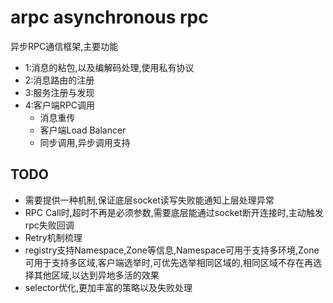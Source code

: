 # arpc asynchronous rpc

异步RPC通信框架,主要功能

- 1:消息的粘包,以及编解码处理,使用私有协议
- 2:消息路由的注册
- 3:服务注册与发现
- 4:客户端RPC调用
  - 消息重传
  - 客户端Load Balancer
  - 同步调用,异步调用支持

## TODO

- 需要提供一种机制,保证底层socket读写失败能通知上层处理异常
- RPC Call时,超时不再是必须参数,需要底层能通过socket断开连接时,主动触发rpc失败回调
- Retry机制梳理
- registry支持Namespace,Zone等信息,Namespace可用于支持多环境,Zone可用于支持多区域,客户端选举时,可优先选举相同区域的,相同区域不存在再选择其他区域,以达到异地多活的效果
- selector优化,更加丰富的策略以及失败处理
